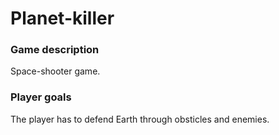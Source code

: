 # Planet-killer

### Game description
Space-shooter game.

### Player goals
The player has to defend Earth through obsticles and enemies.
